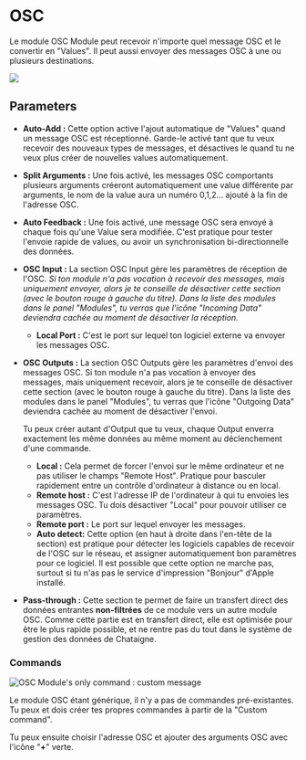# OSC

Le module OSC Module peut recevoir n'importe quel message  OSC et le convertir en "Values". Il peut aussi envoyer des messages OSC à une ou plusieurs destinations.

![](../../.gitbook/assets/osc.png)

## Parameters

* **Auto-Add :** Cette option active l'ajout automatique de "Values" quand un message OSC est réceptionné. Garde-le activé tant que tu veux recevoir des nouveaux types de messages, et désactives le quand tu ne veux plus créer de nouvelles values automatiquement.
* **Split Arguments :** Une fois activé, les messages OSC comportants plusieurs arguments créeront automatiquement une value différente par arguments, le nom de la value aura un numéro 0,1,2... ajouté à la fin de l'adresse OSC.
* **Auto Feedback :** Une fois activé, une message OSC sera envoyé à chaque fois qu'une Value sera modifiée. C'est pratique pour tester l'envoie rapide de values, ou avoir un synchronisation bi-directionnelle des données.
* **OSC Input :** La section OSC Input gère les paramètres de réception de l'OSC. _Si ton module n'a pas vocation à recevoir des messages, mais uniquement envoyer, alors je te conseille de désactiver cette section (avec le bouton rouge à gauche du titre). Dans la liste des modules dans le panel "Modules", tu verras que l'icône "Incoming Data" deviendra cachée au moment de désactiver la réception._
  * **Local Port :** C'est le port sur lequel ton logiciel externe va envoyer les messages OSC.
*   **OSC Outputs :** La section OSC Outputs gère les paramètres d'envoi des messages OSC.  Si ton module n'a pas vocation à envoyer des messages, mais uniquement recevoir, alors je te conseille de désactiver cette section (avec le bouton rouge à gauche du titre). Dans la liste des modules dans le panel "Modules", tu verras que l'icône "Outgoing Data" deviendra cachée au moment de désactiver l'envoi.

    &#x20;Tu peux créer autant d'Output que tu veux, chaque Output enverra exactement les même données au même moment au déclenchement d'une commande.

    * **Local :** Cela permet de forcer l'envoi sur le même ordinateur et ne pas utiliser le champs "Remote Host". Pratique pour basculer rapidement entre un contrôle d'ordinateur à distance ou en local.
    * **Remote host :** C'est l'adresse IP de l'ordinateur à qui tu envoies les messages OSC. Tu dois désactiver "Local" pour pouvoir utiliser ce paramètres.
    * **Remote port :** Le port sur lequel envoyer les messages.
    * **Auto detect:** Cette option (en haut à droite dans l'en-tête de la section) est pratique pour détecter les logiciels capables de recevoir de l'OSC sur le réseau, et assigner automatiquement bon paramètres pour ce logiciel. Il est possible que cette option ne marche pas, surtout si tu n'as pas le service d'impression "Bonjour" d'Apple installé.
* **Pass-through :** Cette section te permet de faire un transfert direct des données entrantes **non-filtrées** de ce module vers un autre module OSC. Comme cette partie est en transfert direct, elle est optimisée pour être le plus rapide possible, et ne rentre pas du tout dans le système de gestion des données de Chataigne.

### Commands

![OSC Module's only command : custom message](../../.gitbook/assets/custommessage.png)

Le module OSC  étant générique, il n'y a pas de commandes pré-existantes. Tu peux et dois créer tes propres commandes à partir de la "Custom command".

Tu peux ensuite choisir l'adresse OSC et ajouter des arguments OSC avec l'icône "**+**" verte.
